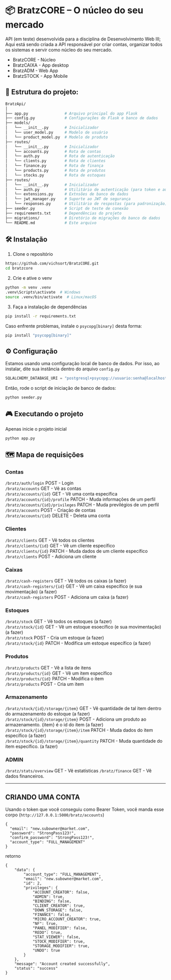 # 📦 BratzCORE – O núcleo do seu mercado

API (em teste) desenvolvida para a disciplina de Desenvolvimento Web III; Aqui está sendo criada a API responsável por criar contas, organizar todos os sistemas e servir como núcleo do seu mercado.
- BratzCORE - Núcleo
- BratzCAIXA - App desktop
- BratzADM - Web App
- BratzSTOCK - App Mobile


## 🧱 Estrutura do projeto:
```bash
BratzApi/
│
├── app.py                # Arquivo principal do app Flask
├── config.py             # Configurações do Flask e banco de dados
├── models/
│   └── __init__.py       # Inicializador
│   └── user_model.py     # Modelo de usuário
│   └── product_model.py  # Modelo de produto
├── routes/
│   └── __init__.py       # Inicializador
│   └── accounts.py       # Rota de contas
│   └── auth.py           # Rota de autenticação
│   └── clients.py        # Rota de clientes
│   └── finance.py        # Rota de finança
│   └── products.py       # Rota de produtos
│   └── stocks.py         # Rota de estoques
├── routes/
│   └── __init__.py       # Inicializador
│   └── auth.py           # Utilitário de autenticação (para token e autoridade)
│   └── extensions.py     # Extnsões de banco de dados
│   └── jwt_manager.py    # Suporte ao JWT de segurança
│   └── responses.py      # Utilitário de respostas (para padronização)
├── seeder.py             # Script de teste de conexão
├── requirements.txt      # Dependências do projeto
├── migrations/           # Diretório de migrações do banco de dados
└── README.md             # Este arquivo
```

## 🛠️ Instalação
1. Clone o repositório

```bash
https://github.com/vichsort/BratzCORE.git
cd bratzcore

```

2. Crie e ative o venv
```bash
python -m venv .venv
.venv\Scripts\activate  # Windows
source .venv/bin/activate  # Linux/macOS
```

3. Faça a instalação de dependências
```bash
pip install -r requirements.txt
```

Caso enfrente problemas, instale o `psycopg[binary]` desta forma:
```bash
pip install "psycopg[binary]"
```

## ⚙️ Configuração
Estamos usando uma configuração local de banco de dados. Por isso, ao instalar, dite sua instância dentro do arquivo `config.py`
```python
SQLALCHEMY_DATABASE_URI = "postgresql+psycopg://usuario:senha@localhost:5432/seubanco"
```
Então, rode o script de iniciação de banco de dados:
```python
python seeder.py
```


## 🎮 Executando o projeto
Apenas inicie o projeto inicial 

```bash
python app.py
```

## 🗺️ Mapa de requisições
### Contas
`/bratz/auth/login` POST - Login <br>
`/bratz/accounts` GET - Vê as contas<br>
`/bratz/accounts/{id}` GET - Vê uma conta específica<br>
`/bratz/accounts/{id}/profile` PATCH - Muda informações de um perfil<br>
`/bratz/accounts/{id}/privileges` PATCH - Muda previlégios de um perfil<br>
`/bratz/accounts` POST - Criação de contas<br>
`/bratz/accounts/{id}` DELETE - Deleta uma conta<br>

### Clientes
`/bratz/clients` GET - Vê todos os clientes<br>
`/bratz/clients/{id}` GET - Vê um cliente específico<br>
`/bratz/clients/{id}` PATCH - Muda dados de um cliente específico<br>
`/bratz/clients` POST - Adiciona um cliente<br>

### Caixas
`/bratz/cash-registers` GET - Vê todos os caixas (a fazer) <br>
`/bratz/cash-registers/{id}` GET - Vê um caixa específico (e sua movimentação) (a fazer) <br>
`/bratz/cash-registers` POST - Adiciona um caixa (a fazer) <br>

### Estoques
`/bratz/stock` GET - Vê todos os estoques (a fazer) <br>
`/bratz/stock/{id}` GET - Vê um estoque esoecífico (e sua movimentação) (a fazer) <br>
`/bratz/stock` POST - Cria um estoque (a fazer) <br>
`/bratz/stock/{id}` PATCH - Modifica um estoque específico (a fazer) <br>

### Produtos
`/bratz/products` GET - Vê a lista de itens<br>
`/bratz/products/{id}` GET - Vê um item específico<br>
`/bratz/products/{id}` PATCH - Modifica o item<br>
`/bratz/products` POST - Cria um item <br>

### Armazenamento
`/bratz/stock/{id}/storage/{item}` GET - Vê quantidade de tal item dentro do armazenamento do estoque (a fazer) <br>
`/bratz/stock/{id}/storage/{item}` POST - Adiciona um produto ao armazenamento. {item} é o id do item (a fazer) <br>
`/bratz/stock/{id}/storage/{item}/item` PATCH - Muda dados do item específico (a fazer) <br>
`/bratz/stock/{id}/storage/{item}/quantity` PATCH - Muda quantidade do item específico. (a fazer) <br>

### ADMIN
`/bratz/stats/overview` GET - Vê estatísticas
`/bratz/finance` GET - Vê dados financeiros. 

---

## CRIANDO UMA CONTA
Usando o token que você conseguiu como Bearer Token, você manda esse corpo (`http://127.0.0.1:5000/bratz/accounts`)
```
{
  "email": "new.subowner@market.com",
  "password": "StrongPass123!",
  "confirm_password": "StrongPass123!",
  "account_type": "FULL_MANAGEMENT"
}
```

retorno
```
{
    "data": {
        "account_type": "FULL_MANAGEMENT",
        "email": "new.subowner@market.com",
        "id": 2,
        "privileges": {
            "ACCOUNT_CREATOR": false,
            "ADMIN": true,
            "BINDING": false,
            "CLIENT_CREATOR": true,
            "DOWN_STORAGE": false,
            "FINANCE": false,
            "MICRO_ACCOUNT_CREATOR": true,
            "NF": true,
            "PANEL_MODIFIER": false,
            "REDO": true,
            "STAT_VIEWER": false,
            "STOCK_MODIFIER": true,
            "STORAGE_MODIFIER": true,
            "UNDO": true
        }
    },
    "message": "Account created successfully",
    "status": "success"
}
```


